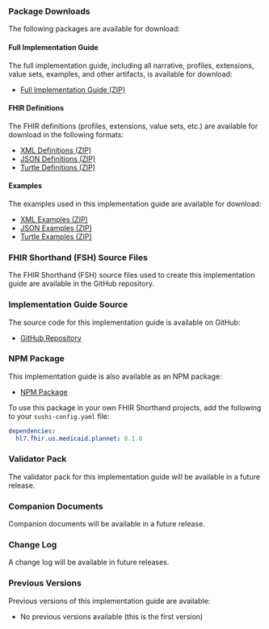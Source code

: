 ### Package Downloads

The following packages are available for download:

#### Full Implementation Guide

The full implementation guide, including all narrative, profiles, extensions, value sets, examples, and other artifacts, is available for download:

- [Full Implementation Guide (ZIP)](full-ig.zip)

#### FHIR Definitions

The FHIR definitions (profiles, extensions, value sets, etc.) are available for download in the following formats:

- [XML Definitions (ZIP)](definitions.xml.zip)
- [JSON Definitions (ZIP)](definitions.json.zip)
- [Turtle Definitions (ZIP)](definitions.ttl.zip)

#### Examples

The examples used in this implementation guide are available for download:

- [XML Examples (ZIP)](examples.xml.zip)
- [JSON Examples (ZIP)](examples.json.zip)
- [Turtle Examples (ZIP)](examples.ttl.zip)

### FHIR Shorthand (FSH) Source Files

The FHIR Shorthand (FSH) source files used to create this implementation guide are available in the GitHub repository.

### Implementation Guide Source

The source code for this implementation guide is available on GitHub:

- [GitHub Repository](https://github.com/HL7/medicaid-plannet)

### NPM Package

This implementation guide is also available as an NPM package:

- [NPM Package](https://www.npmjs.com/package/hl7.fhir.us.medicaid.plannet)

To use this package in your own FHIR Shorthand projects, add the following to your `sushi-config.yaml` file:

```yaml
dependencies:
  hl7.fhir.us.medicaid.plannet: 0.1.0
```

### Validator Pack

The validator pack for this implementation guide will be available in a future release.

### Companion Documents

Companion documents will be available in a future release.

### Change Log

A change log will be available in future releases.

### Previous Versions

Previous versions of this implementation guide are available:

- No previous versions available (this is the first version)
